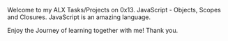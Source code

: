 Welcome to my ALX Tasks/Projects on 0x13. JavaScript - Objects, Scopes and Closures.
JavaScript is an amazing language.

Enjoy the Journey of learning together with me!
Thank you.
